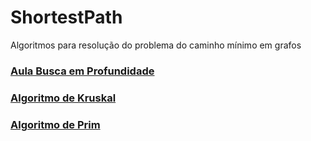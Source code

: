 # ShortestPath
Algoritmos para resolução do problema do caminho mínimo em grafos

### [Aula Busca em Profundidade](https://www.youtube.com/watch?v=doH9o1sO-Cw)


### [Algoritmo de Kruskal](https://github.com/FelipeNasci/ShortestPath/blob/master/src/ShortPathAlgorithm/Kruskal.java)


### [Algoritmo de Prim]()

